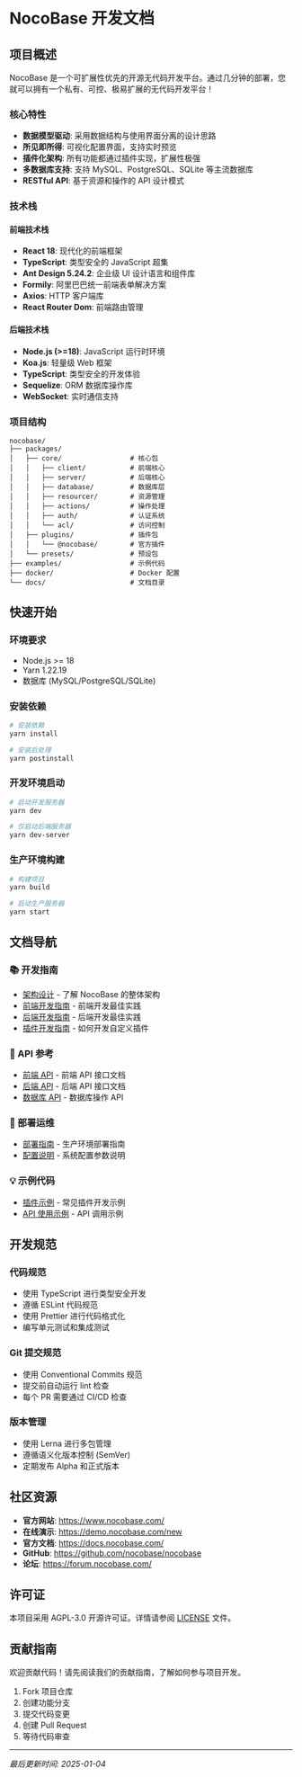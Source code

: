 # NocoBase 开发文档

## 项目概述

NocoBase 是一个可扩展性优先的开源无代码开发平台。通过几分钟的部署，您就可以拥有一个私有、可控、极易扩展的无代码开发平台！

### 核心特性

- **数据模型驱动**: 采用数据结构与使用界面分离的设计思路
- **所见即所得**: 可视化配置界面，支持实时预览
- **插件化架构**: 所有功能都通过插件实现，扩展性极强
- **多数据库支持**: 支持 MySQL、PostgreSQL、SQLite 等主流数据库
- **RESTful API**: 基于资源和操作的 API 设计模式

### 技术栈

#### 前端技术栈
- **React 18**: 现代化的前端框架
- **TypeScript**: 类型安全的 JavaScript 超集
- **Ant Design 5.24.2**: 企业级 UI 设计语言和组件库
- **Formily**: 阿里巴巴统一前端表单解决方案
- **Axios**: HTTP 客户端库
- **React Router Dom**: 前端路由管理

#### 后端技术栈
- **Node.js (>=18)**: JavaScript 运行时环境
- **Koa.js**: 轻量级 Web 框架
- **TypeScript**: 类型安全的开发体验
- **Sequelize**: ORM 数据库操作库
- **WebSocket**: 实时通信支持

### 项目结构

```
nocobase/
├── packages/
│   ├── core/                 # 核心包
│   │   ├── client/           # 前端核心
│   │   ├── server/           # 后端核心
│   │   ├── database/         # 数据库层
│   │   ├── resourcer/        # 资源管理
│   │   ├── actions/          # 操作处理
│   │   ├── auth/             # 认证系统
│   │   └── acl/              # 访问控制
│   ├── plugins/              # 插件包
│   │   └── @nocobase/        # 官方插件
│   └── presets/              # 预设包
├── examples/                 # 示例代码
├── docker/                   # Docker 配置
└── docs/                     # 文档目录
```

## 快速开始

### 环境要求

- Node.js >= 18
- Yarn 1.22.19
- 数据库 (MySQL/PostgreSQL/SQLite)

### 安装依赖

```bash
# 安装依赖
yarn install

# 安装后处理
yarn postinstall
```

### 开发环境启动

```bash
# 启动开发服务器
yarn dev

# 仅启动后端服务器
yarn dev-server
```

### 生产环境构建

```bash
# 构建项目
yarn build

# 启动生产服务器
yarn start
```

## 文档导航

### 📚 开发指南
- [架构设计](./architecture.md) - 了解 NocoBase 的整体架构
- [前端开发指南](./frontend/guide.md) - 前端开发最佳实践
- [后端开发指南](./backend/guide.md) - 后端开发最佳实践
- [插件开发指南](./plugins/development.md) - 如何开发自定义插件

### 🔧 API 参考
- [前端 API](./api/frontend.md) - 前端 API 接口文档
- [后端 API](./api/backend.md) - 后端 API 接口文档
- [数据库 API](./backend/database.md) - 数据库操作 API

### 🚀 部署运维
- [部署指南](./deployment.md) - 生产环境部署指南
- [配置说明](./configuration.md) - 系统配置参数说明

### 💡 示例代码
- [插件示例](./plugins/examples.md) - 常见插件开发示例
- [API 使用示例](./api/examples.md) - API 调用示例

## 开发规范

### 代码规范
- 使用 TypeScript 进行类型安全开发
- 遵循 ESLint 代码规范
- 使用 Prettier 进行代码格式化
- 编写单元测试和集成测试

### Git 提交规范
- 使用 Conventional Commits 规范
- 提交前自动运行 lint 检查
- 每个 PR 需要通过 CI/CD 检查

### 版本管理
- 使用 Lerna 进行多包管理
- 遵循语义化版本控制 (SemVer)
- 定期发布 Alpha 和正式版本

## 社区资源

- **官方网站**: https://www.nocobase.com/
- **在线演示**: https://demo.nocobase.com/new
- **官方文档**: https://docs.nocobase.com/
- **GitHub**: https://github.com/nocobase/nocobase
- **论坛**: https://forum.nocobase.com/

## 许可证

本项目采用 AGPL-3.0 开源许可证。详情请参阅 [LICENSE](../LICENSE-AGPL.txt) 文件。

## 贡献指南

欢迎贡献代码！请先阅读我们的贡献指南，了解如何参与项目开发。

1. Fork 项目仓库
2. 创建功能分支
3. 提交代码变更
4. 创建 Pull Request
5. 等待代码审查

---

*最后更新时间: 2025-01-04*
